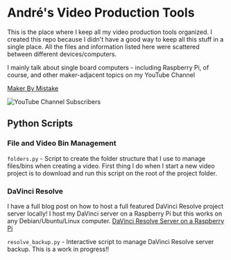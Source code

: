 # André's Video Production Tools
This is the place where I keep all my video production tools organized. I created this repo because I didn't have a good way to keep all this stuff in a single place. All the files and information listed here were scattered between different devices/computers.

I mainly talk about single board computers - including Raspberry Pi, of course, and other maker-adjacent topics on my YouTube Channel

[Maker By Mistake](https://www.youtube.com/@makerbymistake) 

![YouTube Channel Subscribers](https://img.shields.io/youtube/channel/subscribers/UCUaYOcw47cbL2Stiu0i-SHQ?style=social)

## Python Scripts

### File and Video Bin Management

```folders.py``` - Script to create the folder structure that I use to manage files/bins when creating a video. First thing I do when I start a new video project is to download and run this script on the root of the project folder.

### DaVinci Resolve
I have a full blog post on how to host a full featured DaVinci Resolve project server locally! I host my DaVinci server on a Raspberry Pi but this works on any Debian/Ubuntu/Linux computer.
[DaVinci Resolve Server on a Raspberry Pi](https://dphacks.com/2024/06/08/davinci-resolve-server-on-a-raspberry-pi/)

```resolve_backup.py``` - Interactive script to manage DaVinci Resolve server backup. This is a work in progress!!